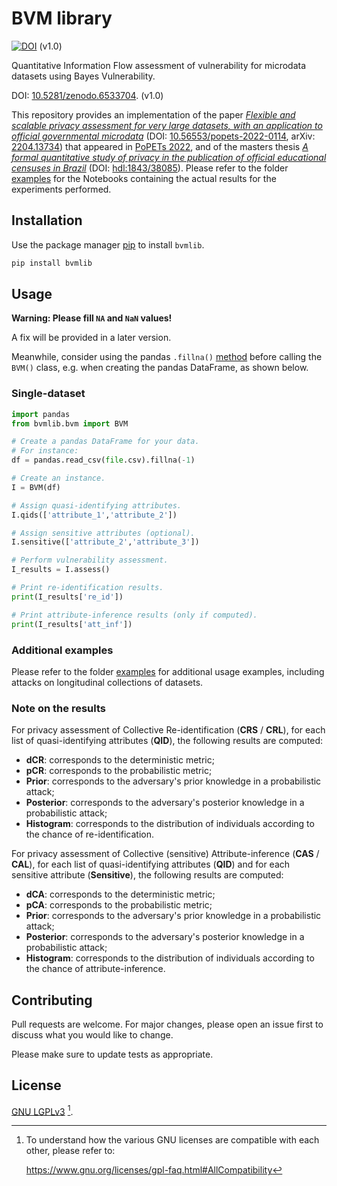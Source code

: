 # BVM library

[![DOI](https://zenodo.org/badge/DOI/10.5281/zenodo.6533704.svg)](https://doi.org/10.5281/zenodo.6533704) (v1.0)

Quantitative Information Flow assessment of vulnerability for microdata datasets using Bayes Vulnerability.

DOI: [10.5281/zenodo.6533704](https://doi.org/10.5281/zenodo.6533704). (v1.0)

This repository provides an implementation of the paper [*Flexible and scalable privacy assessment for very large datasets, with an application to official governmental microdata*](https://petsymposium.org/popets/2022/popets-2022-0114.php) (DOI: [10.56553/popets-2022-0114](https://doi.org/10.56553/popets-2022-0114), arXiv: [2204.13734](https://arxiv.org/abs/2204.13734)) that appeared in [PoPETs 2022](https://petsymposium.org/popets/2022/), and of the masters thesis [*A formal quantitative study of privacy in the publication of official educational censuses in Brazil*](https://repositorio.ufmg.br/handle/1843/38085) (DOI: [hdl:1843/38085](https://doi.org/hdl:1843/38085)). Please refer to the folder [examples](https://github.com/nunesgh/bvm-library/tree/main/examples#inep-1-experiments) for the Notebooks containing the actual results for the experiments performed.

## Installation

Use the package manager [pip](https://pip.pypa.io/en/stable/) to install `bvmlib`.

```bash
pip install bvmlib
```

## Usage

**Warning: Please fill `NA` and `NaN` values!**

A fix will be provided in a later version.

Meanwhile, consider using the pandas `.fillna()` [method](https://pandas.pydata.org/pandas-docs/stable/reference/api/pandas.DataFrame.fillna.html) before calling the `BVM()` class, e.g. when creating the pandas DataFrame, as shown below.

### Single-dataset

```python
import pandas
from bvmlib.bvm import BVM

# Create a pandas DataFrame for your data.
# For instance:
df = pandas.read_csv(file.csv).fillna(-1)

# Create an instance.
I = BVM(df)

# Assign quasi-identifying attributes.
I.qids(['attribute_1','attribute_2'])

# Assign sensitive attributes (optional).
I.sensitive(['attribute_2','attribute_3'])

# Perform vulnerability assessment.
I_results = I.assess()

# Print re-identification results.
print(I_results['re_id'])

# Print attribute-inference results (only if computed).
print(I_results['att_inf'])
```

### Additional examples

Please refer to the folder [examples](https://github.com/nunesgh/bvm-library/blob/main/examples) for additional usage examples, including attacks on longitudinal collections of datasets.

### Note on the results

For privacy assessment of Collective Re-identification (**CRS** / **CRL**), for each list of quasi-identifying attributes (**QID**), the following results are computed:
- **dCR**: corresponds to the deterministic metric;
- **pCR**: corresponds to the probabilistic metric;
- **Prior**: corresponds to the adversary's prior knowledge in a probabilistic attack;
- **Posterior**: corresponds to the adversary's posterior knowledge in a probabilistic attack;
- **Histogram**: corresponds to the distribution of individuals according to the chance of re-identification.

For privacy assessment of Collective (sensitive) Attribute-inference (**CAS** / **CAL**), for each list of quasi-identifying attributes (**QID**) and for each sensitive attribute (**Sensitive**), the following results are computed:
- **dCA**: corresponds to the deterministic metric;
- **pCA**: corresponds to the probabilistic metric;
- **Prior**: corresponds to the adversary's prior knowledge in a probabilistic attack;
- **Posterior**: corresponds to the adversary's posterior knowledge in a probabilistic attack;
- **Histogram**: corresponds to the distribution of individuals according to the chance of attribute-inference.

## Contributing

Pull requests are welcome. For major changes, please open an issue first to discuss what you would like to change.

Please make sure to update tests as appropriate.

## License

[GNU LGPLv3](https://choosealicense.com/licenses/lgpl-3.0/) [^compatibility].

[^compatibility]:
    To understand how the various GNU licenses are compatible with each other, please refer to:

    https://www.gnu.org/licenses/gpl-faq.html#AllCompatibility
